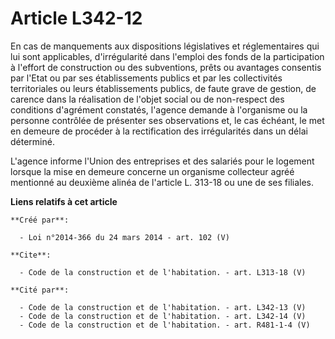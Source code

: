 # Article L342-12

En cas de manquements aux dispositions législatives et réglementaires qui lui sont applicables, d'irrégularité dans l'emploi
des fonds de la participation à l'effort de construction ou des subventions, prêts ou avantages consentis par l'Etat ou par
ses établissements publics et par les collectivités territoriales ou leurs établissements publics, de faute grave de gestion,
de carence dans la réalisation de l'objet social ou de non-respect des conditions d'agrément constatés, l'agence demande à
l'organisme ou la personne contrôlée de présenter ses observations et, le cas échéant, le met en demeure de procéder à la
rectification des irrégularités dans un délai déterminé. 

L'agence informe l'Union des entreprises et des salariés pour le logement lorsque la mise en demeure concerne un organisme
collecteur agréé mentionné au deuxième alinéa de l'article L. 313-18 ou une de ses filiales.

**Liens relatifs à cet article**

	**Créé par**:

	  - Loi n°2014-366 du 24 mars 2014 - art. 102 (V)

	**Cite**:

	  - Code de la construction et de l'habitation. - art. L313-18 (V)

	**Cité par**:

	  - Code de la construction et de l'habitation. - art. L342-13 (V)
	  - Code de la construction et de l'habitation. - art. L342-14 (V)
	  - Code de la construction et de l'habitation. - art. R481-1-4 (V)
